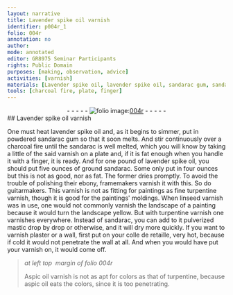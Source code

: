 ```yaml
---
layout: narrative
title: Lavender spike oil varnish
identifier: p004r_1
folio: 004r
annotation: no
author:
mode: annotated
editor: GR8975 Seminar Participants
rights: Public Domain
purposes: [making, observation, advice]
activities: [varnish]
materials: [Lavender spike oil, lavender spike oil, sandarac gum, sandarac, ebony, turpentine, linseed, mastic, plaster, colle de retaille, Aspic oil, aspic oil]
tools: [charcoal fire, plate, finger]
---
```


 <div class="folio" align="center">- - - - - <a href="http://gallica.bnf.fr/ark:/12148/btv1b10500001g/f13.image" target="_blank"><img src="https://cu-mkp.github.io/GR8975-edition/assets/photo-icon.png" alt="folio image: " style="display:inline-block; margin-bottom:-3px;"/>004r</a> - - - - - </div> 
##  <span class="material_format"><span class="material">Lavender spike oil</span> varnish</span> 

 
 <span class="activity"></span>  One must heat <span class="material">lavender spike oil</span> and, as it begins to simmer, put in <span class="material_format">powdered <span class="material">sandarac gum</span></span> so that it soon melts. And stir continuously over a <span class="tool">charcoal fire</span> until the <span class="material">sandarac</span> is well melted, which you will know by taking a little of the said varnish on a <span class="tool">plate</span> and, if it is fat enough when you handle it with a <span class="tool">finger</span>, it is ready. And for <span class="unit">one pound</span> of <span class="material">lavender spike oil</span>, you should put <span class="unit">five ounces</span> of <span class="material_format">ground <span class="material">sandarac</span></span>.  Some only put in <span class="unit">four ounces</span> but this is not as good, nor as fat. The former dries promptly. To avoid the trouble of polishing their <span class="material">ebony</span>, <span class="profession">framemakers</span> varnish it with this. So do <span class="profession">guitarmakers</span>. This varnish is not as fitting for paintings as <span class="material_format">fine <span class="material">turpentine</span> varnish</span>, though it is good for the paintings' moldings. When <span class="material_format"><span class="material">linseed</span> varnish</span> was in use, one would not commonly varnish the landscape of a painting because it would turn the landscape yellow. But with <span class="material_format"><span class="material">turpentine</span> varnish</span> one varnishes everywhere. Instead of <span class="material">sandarac</span>, you can add to it <span class="material_format">pulverized <span class="material">mastic</span></span> <span class="unit">drop</span> by <span class="unit">drop</span> or otherwise, and it will dry more quickly.  If you want to varnish <span class="material">plaster</span> or a wall, first put on your <span class="material"><span class="foreign">colle de retaille</span></span>, very hot, because if cold it would not penetrate the wall at all. And when you would have put your varnish on, it would come off. 
 
> *at left top  margin of folio 004r*
> 
>   <span class="material_format"><span class="material">Aspic oil</span> varnish</span> is not as apt for colors as that of <span class="material">turpentine</span>, because <span class="material">aspic oil</span> eats the colors, since it is too penetrating. 
 